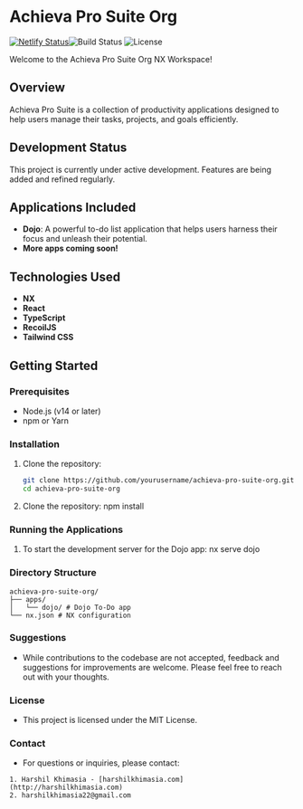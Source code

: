 # Achieva Pro Suite Org

[![Netlify Status](https://api.netlify.com/api/v1/badges/e8020589-4dbe-44e6-a5eb-21d4e64bc351/deploy-status)](https://app.netlify.com/sites/achieva-dojo/deploys)![Build Status](https://img.shields.io/badge/build-passing-brightgreen) ![License](https://img.shields.io/badge/license-MIT-blue)

Welcome to the Achieva Pro Suite Org NX Workspace!

## Overview

Achieva Pro Suite is a collection of productivity applications designed to help users manage their tasks, projects, and goals efficiently.

## Development Status

This project is currently under active development. Features are being added and refined regularly.

## Applications Included

- **Dojo**: A powerful to-do list application that helps users harness their focus and unleash their potential.
- **More apps coming soon!**

## Technologies Used

- **NX**
- **React**
- **TypeScript**
- **RecoilJS**
- **Tailwind CSS**

## Getting Started

### Prerequisites

- Node.js (v14 or later)
- npm or Yarn

### Installation

1. Clone the repository:

   ```bash
   git clone https://github.com/yourusername/achieva-pro-suite-org.git
   cd achieva-pro-suite-org
   ```

2. Clone the repository:
   npm install

### Running the Applications

1. To start the development server for the Dojo app:
   nx serve dojo

### Directory Structure

```
achieva-pro-suite-org/
├── apps/
│   └── dojo/ # Dojo To-Do app
└── nx.json # NX configuration
```

### Suggestions

- While contributions to the codebase are not accepted, feedback and suggestions for improvements are welcome. Please feel free to reach out with your thoughts.

### License

- This project is licensed under the MIT License.

### Contact

- For questions or inquiries, please contact:
```
1. Harshil Khimasia - [harshilkhimasia.com](http://harshilkhimasia.com)
2. harshilkhimasia22@gmail.com
```

